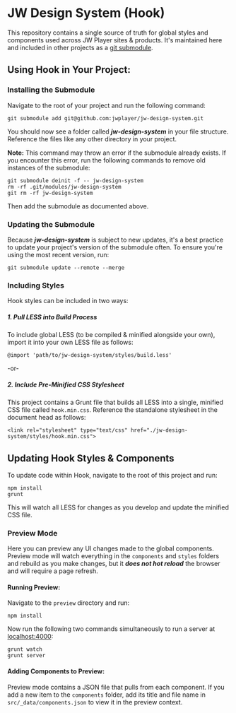 # JW Design System (Hook)

This repository contains a single source of truth for global styles and components used across JW Player sites & products. It's maintained here and included in other projects as a [git submodule](https://git-scm.com/docs/git-submodule).

## Using Hook in Your Project:

### Installing the Submodule
Navigate to the root of your project and run the following command:
```
git submodule add git@github.com:jwplayer/jw-design-system.git
```
You should now see a folder called **_jw-design-system_** in your file structure. Reference the files like any other directory in your project.

**Note:** This command may throw an error if the submodule already exists. If you encounter this error, run the following commands to remove old instances of the submodule:
```
git submodule deinit -f -- jw-design-system
rm -rf .git/modules/jw-design-system
git rm -rf jw-design-system
```
Then add the submodule as documented above.

### Updating the Submodule
Because **_jw-design-system_** is subject to new updates, it's a best practice to update your project's version of the submodule often. To ensure you're using the most recent version, run:
```
git submodule update --remote --merge
```

### Including Styles
Hook styles can be included in two ways:

##### 1. Pull LESS into Build Process
To include global LESS (to be compiled & minified alongside your own), import it into your own LESS file as follows:
```
@import 'path/to/jw-design-system/styles/build.less'
```
-or-
##### 2. Include Pre-Minified CSS Stylesheet
This project contains a Grunt file that builds all LESS into a single, minified CSS file called `hook.min.css`. Reference the standalone stylesheet in the document head as follows:
```
<link rel="stylesheet" type="text/css" href="./jw-design-system/styles/hook.min.css">
```

## Updating Hook Styles & Components
To update code within Hook, navigate to the root of this project and run:
```
npm install
grunt
```
This will watch all LESS for changes as you develop and update the minified CSS file.

### Preview Mode
Here you can preview any UI changes made to the global components. Preview mode will watch everything in the `components` and `styles` folders and rebuild as you make changes, but it **_does not hot reload_** the browser and will require a page refresh.

#### Running Preview:
Navigate to the `preview` directory and run:
```
npm install
```
Now run the following two commands simultaneously to run a server at [localhost:4000](//localhost:4000/):
```
grunt watch
grunt server
```
#### Adding Components to Preview:
Preview mode contains a JSON file that pulls from each component. If you add a new item to the `components` folder, add its title and file name in `src/_data/components.json` to view it in the preview context.
